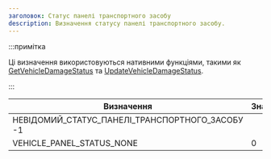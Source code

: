 ```yaml
---
заголовок: Статус панелі транспортного засобу
description: Визначення статусу панелі транспортного засобу.
---
```


:::примітка

Ці визначення використовуються нативними функціями, такими як [GetVehicleDamageStatus](../functions/GetVehicleDamageStatus) та [UpdateVehicleDamageStatus](../functions/UpdateVehicleDamageStatus).

:::

| Визначення | Значення
| ---------------------------- | ----- |
| НЕВІДОМИЙ_СТАТУС_ПАНЕЛІ_ТРАНСПОРТНОГО_ЗАСОБУ -1
| VEHICLE_PANEL_STATUS_NONE | 0


